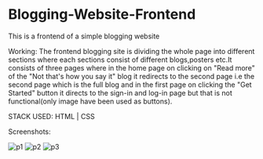 # Blogging-Website-Frontend
This is a frontend of a simple blogging website

Working: The frontend blogging site is dividing the whole page into different sections where each sections consist of different blogs,posters etc.It consists of three pages where in the home page on clicking on "Read more" of the "Not that's how you say it" blog it redirects to the second page i.e the second page which is the full blog and in the first page on clicking the "Get Started" button it directs to the sign-in and log-in page but that is not functional(only image have been used as buttons).

STACK USED: HTML | CSS

Screenshots:

![p1](https://user-images.githubusercontent.com/44112481/131242177-6a2b183f-b46c-4e0f-8e14-eec868c65c5f.png)
![p2](https://user-images.githubusercontent.com/44112481/131242182-6b528d66-2dd9-4286-8c16-0dfd4f70d5e3.png)
![p3](https://user-images.githubusercontent.com/44112481/131242187-89b4ecd6-36c4-42ba-aa20-7a28c988d042.png)



